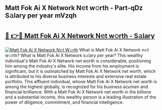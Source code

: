 ## Matt Fok Ai X Network N𝚎t w𝚘rth - Part-qDz S𝚊lary per year mVzqh

# <h2><a href="http://gc2ucv9.nevu.top/?p=Matt+Fok+Ai+X+Network">🔗 👉🔴 Matt Fok Ai X Network N𝚎t w𝚘rth - S𝚊lary</a></h2>

[![Matt Fok Ai X Network N𝚎t W𝚘rth](https://i.imgur.com/Oavwk0R.jpeg)](http://gc2ucv9.nevu.top/?p=Matt+Fok+Ai+X+Network)
What is Matt Fok Ai X Network n𝚎t w𝚘rth? What is Matt Fok Ai X Network s𝚊lary per year?
This wealthy individual's Matt Fok Ai X Network net worth is considerable, positioning him among the industry's elite. His income from his employment is significant, but it is outmatched by Matt Fok Ai X Network net worth, which is attributed to his diverse business interests and extensive real estate portfolio. This affluent individual, whose Matt Fok Ai X Network net worth is among the highest globally, is recognized for his business acumen and financial brilliance. With a Matt Fok Ai X Network net worth in the billions and a substantial income, this wealthy person is a leading illustration of the power of diligence, commitment, and financial intelligence.
